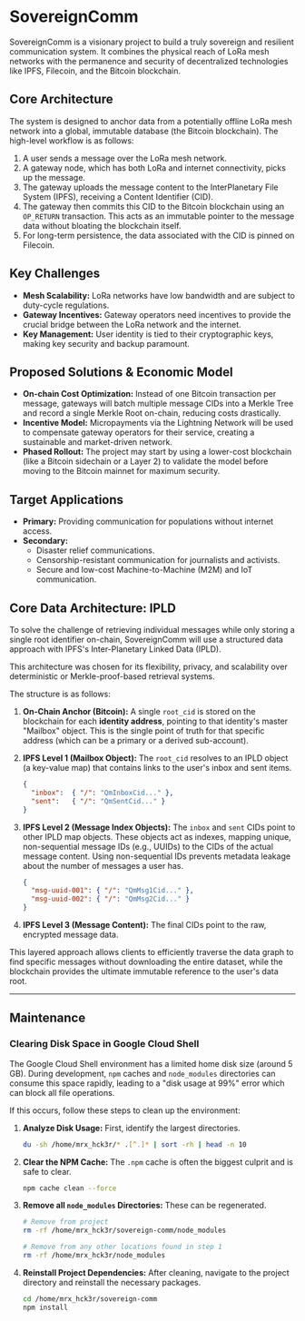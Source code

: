# SovereignComm

SovereignComm is a visionary project to build a truly sovereign and resilient communication system. It combines the physical reach of LoRa mesh networks with the permanence and security of decentralized technologies like IPFS, Filecoin, and the Bitcoin blockchain.

## Core Architecture

The system is designed to anchor data from a potentially offline LoRa mesh network into a global, immutable database (the Bitcoin blockchain). The high-level workflow is as follows:

1.  A user sends a message over the LoRa mesh network.
2.  A gateway node, which has both LoRa and internet connectivity, picks up the message.
3.  The gateway uploads the message content to the InterPlanetary File System (IPFS), receiving a Content Identifier (CID).
4.  The gateway then commits this CID to the Bitcoin blockchain using an `OP_RETURN` transaction. This acts as an immutable pointer to the message data without bloating the blockchain itself.
5.  For long-term persistence, the data associated with the CID is pinned on Filecoin.

## Key Challenges

- **Mesh Scalability:** LoRa networks have low bandwidth and are subject to duty-cycle regulations.
- **Gateway Incentives:** Gateway operators need incentives to provide the crucial bridge between the LoRa network and the internet.
- **Key Management:** User identity is tied to their cryptographic keys, making key security and backup paramount.

## Proposed Solutions & Economic Model

- **On-chain Cost Optimization:** Instead of one Bitcoin transaction per message, gateways will batch multiple message CIDs into a Merkle Tree and record a single Merkle Root on-chain, reducing costs drastically.
- **Incentive Model:** Micropayments via the Lightning Network will be used to compensate gateway operators for their service, creating a sustainable and market-driven network.
- **Phased Rollout:** The project may start by using a lower-cost blockchain (like a Bitcoin sidechain or a Layer 2) to validate the model before moving to the Bitcoin mainnet for maximum security.

## Target Applications

- **Primary:** Providing communication for populations without internet access.
- **Secondary:**
    - Disaster relief communications.
    - Censorship-resistant communication for journalists and activists.
    - Secure and low-cost Machine-to-Machine (M2M) and IoT communication.

## Core Data Architecture: IPLD

To solve the challenge of retrieving individual messages while only storing a single root identifier on-chain, SovereignComm will use a structured data approach with IPFS's Inter-Planetary Linked Data (IPLD).

This architecture was chosen for its flexibility, privacy, and scalability over deterministic or Merkle-proof-based retrieval systems.

The structure is as follows:

1.  **On-Chain Anchor (Bitcoin):** A single `root_cid` is stored on the blockchain for each **identity address**, pointing to that identity's master "Mailbox" object. This is the single point of truth for that specific address (which can be a primary or a derived sub-account).

2.  **IPFS Level 1 (Mailbox Object):** The `root_cid` resolves to an IPLD object (a key-value map) that contains links to the user's inbox and sent items.
    ```json
    {
      "inbox":  { "/": "QmInboxCid..." },
      "sent":   { "/": "QmSentCid..." }
    }
    ```

3.  **IPFS Level 2 (Message Index Objects):** The `inbox` and `sent` CIDs point to other IPLD map objects. These objects act as indexes, mapping unique, non-sequential message IDs (e.g., UUIDs) to the CIDs of the actual message content. Using non-sequential IDs prevents metadata leakage about the number of messages a user has.
    ```json
    {
      "msg-uuid-001": { "/": "QmMsg1Cid..." },
      "msg-uuid-002": { "/": "QmMsg2Cid..." }
    }
    ```

4.  **IPFS Level 3 (Message Content):** The final CIDs point to the raw, encrypted message data.

This layered approach allows clients to efficiently traverse the data graph to find specific messages without downloading the entire dataset, while the blockchain provides the ultimate immutable reference to the user's data root.

---

## Maintenance

### Clearing Disk Space in Google Cloud Shell

The Google Cloud Shell environment has a limited home disk size (around 5 GB). During development, `npm` caches and `node_modules` directories can consume this space rapidly, leading to a "disk usage at 99%" error which can block all file operations.

If this occurs, follow these steps to clean up the environment:

1.  **Analyze Disk Usage:** First, identify the largest directories.
    ```bash
    du -sh /home/mrx_hck3r/* .[^.]* | sort -rh | head -n 10
    ```

2.  **Clear the NPM Cache:** The `.npm` cache is often the biggest culprit and is safe to clear.
    ```bash
    npm cache clean --force
    ```

3.  **Remove all `node_modules` Directories:** These can be regenerated.
    ```bash
    # Remove from project
    rm -rf /home/mrx_hck3r/sovereign-comm/node_modules

    # Remove from any other locations found in step 1
    rm -rf /home/mrx_hck3r/node_modules
    ```

4.  **Reinstall Project Dependencies:** After cleaning, navigate to the project directory and reinstall the necessary packages.
    ```bash
    cd /home/mrx_hck3r/sovereign-comm
    npm install
    ```